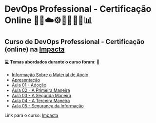 # DevOps Professional - Certificação Online 🤖🎲☁️⚙️🤯👨🏻‍💻📊
## Curso de DevOps Professional - Certificação (online) na [Impacta](https://www.impacta.com.br/cursos/devops-professional-certificacao-online)
#### 💻 Temas abordados durante o curso foram: 🚀
- [Informação Sobre o Material de Apoio](https://github.com/romulovieira777/Devops_Professional_Certificacao_Online/tree/main/Informacao_Sobre_o_Material_de_Apoio)
- [Apresentação](https://github.com/romulovieira777/Devops_Professional_Certificacao_Online/tree/main/Apresentacao)
- [Aula 01 - Adoção](https://github.com/romulovieira777/Devops_Professional_Certificacao_Online/tree/main/Aula_01_Adocao)
- [Aula 02 - A Primeira Maneira](https://github.com/romulovieira777/Devops_Professional_Certificacao_Online/tree/main/Aula_02_A_Primeira_Maneira)
- [Aula 03 - A Segunda Maneira](https://github.com/romulovieira777/Devops_Professional_Certificacao_Online/tree/main/Aula_03_A_Segunda_Maneira)
- [Aula 04 - A Terceira Maneira](https://github.com/romulovieira777/Devops_Professional_Certificacao_Online/tree/main/Aula_04_A_Terceira_Maneira)
- [Aula 05 - Segurança da Informação]()

Link para o curso: [Impacta](https://www.impacta.com.br/cursos/devops-professional-certificacao-online)

